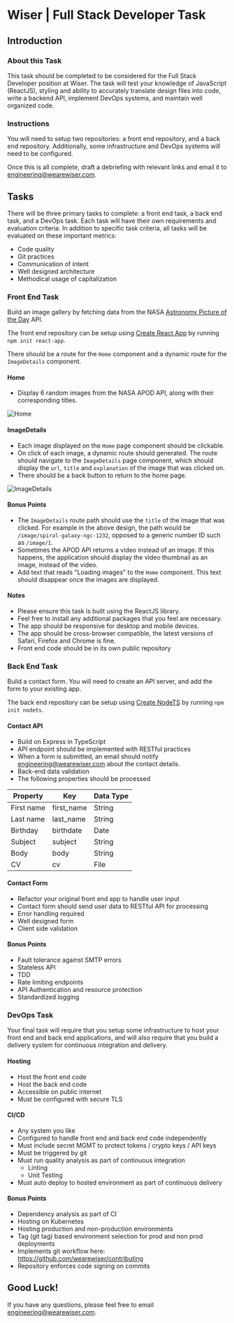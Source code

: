 # Wiser | Full Stack Developer Task

## Introduction

### About this Task

This task should be completed to be considered for the Full Stack Developer position at Wiser. The task will test your knowledge of JavaScript (ReactJS), styling and ability to accurately translate design files into code, write a backend API, implement DevOps systems, and maintain well organized code.

### Instructions

You will need to setup two repositories: a front end repository, and a back end repository. Additionally, some infrastructure and DevOps systems will need to be configured.

Once this is all complete, draft a debriefing with relevant links and email it to <engineering@wearewiser.com>.

## Tasks

There will be three primary tasks to complete: a front end task, a back end task, and a DevOps task. Each task will have their own requirements and evaluation criteria. In addition to specific task criteria, all tasks will be evaluated on these important metrics:
- Code quality
- Git practices
- Communication of intent
- Well designed architecture
- Methodical usage of capitalization

### Front End Task

Build an image gallery by fetching data from the NASA [Astronomy Picture of the Day](https://api.nasa.gov/) API.

The front end repository can be setup using [Create React App](https://github.com/facebook/create-react-app) by running ```npm init react-app```.

There should be a route for the `Home` component and a dynamic route for the `ImageDetails` component.

#### Home

- Display 6 random images from the NASA APOD API, along with their corresponding titles.

![Home](public/home.png)

#### ImageDetails

- Each image displayed on the `Home` page component should be clickable.
- On click of each image, a dynamic route should generated. The route should navigate to the `ImageDetails` page component, which should display the `url`, `title` and `explanation` of the image that was clicked on.
- There should be a back button to return to the home page.

![ImageDetails](public/image-details.png)

#### Bonus Points

- The `ImageDetails` route path should use the `title` of the image that was clicked. For example in the above design, the path would be `/image/spiral-galaxy-ngc-1232`, opposed to a generic number ID such as `/image/1`.
- Sometimes the APOD API returns a video instead of an image. If this happens, the application should display the video thumbnail as an image, instead of the video.
- Add text that reads "Loading images" to the `Home` component. This text should disappear once the images are displayed.

#### Notes

- Please ensure this task is built using the ReactJS library.
- Feel free to install any additional packages that you feel are necessary.
- The app should be responsive for desktop and mobile devices.
- The app should be cross-browser compatible, the latest versions of Safari, Firefox and Chrome is fine.
- Front end code should be in its own public repository

### Back End Task

Build a contact form. You will need to create an API server, and add the form to your existing app.

The back end repository can be setup using [Create NodeTS](https://github.com/johnfedoruk/create-nodets) by running ```npm init nodets```.

#### Contact API

- Build on Express in TypeScript
- API endpoint should be implemented with RESTful practices
- When a form is submitted, an email should notify <engineering@wearewiser.com> about the contact details.
- Back-end data validation
- The following properties should be processed

| Property   | Key        | Data Type |
|------------|------------|-----------|
| First name | first_name | String    |
| Last name  | last_name  | String    |
| Birthday   | birthdate  | Date      |
| Subject    | subject    | String    |
| Body       | body       | String    |
| CV         | cv         | File      |

#### Contact Form

- Refactor your original front end app to handle user input
- Contact form should send user data to RESTful API for processing
- Error handling required 
- Well designed form
- Client side validation

#### Bonus Points

- Fault tolerance against SMTP errors
- Stateless API
- TDD
- Rate limiting endpoints
- API Authentication and resource protection
- Standardized logging

### DevOps Task

Your final task will require that you setup some infrastructure to host your front end and back end applications, and will also require that you build a delivery system for continuous integration and delivery.

#### Hosting

- Host the front end code
- Host the back end code
- Accessible on public internet
- Must be configured with secure TLS

#### CI/CD

- Any system you like
- Configured to handle front end and back end code independently
- Must include secret MGMT to protect tokens / crypto keys / API keys
- Must be triggered by git
- Must run quality analysis as part of continuous integration
  - Linting
  - Unit Testing
- Must auto deploy to hosted environment as part of continuous delivery 

#### Bonus Points

- Dependency analysis as part of CI
- Hosting on Kubernetes
- Hosting production and non-production environments
- Tag (git tag) based environment selection for prod and non prod deployments
- Implements git workflow here: https://github.com/wearewiser/contributing
- Repository enforces code signing on commits

## Good Luck!

If you have any questions, please feel free to email <engineering@wearewiser.com>.